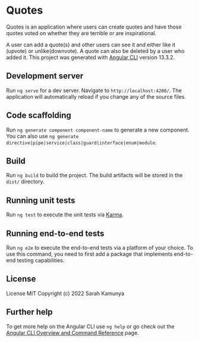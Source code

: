 # Quotes

Quotes is an application where users can create quotes and have those quotes voted on whether they are terrible or are inspirational.

A user can add a quote(s) and other users can see it and either like it (upvote) or unlike(downvote). A quote can also be deleted by a user who added it.
This project was generated with [Angular CLI](https://github.com/angular/angular-cli) version 13.3.2.

## Development server

Run `ng serve` for a dev server. Navigate to `http://localhost:4200/`. The application will automatically reload if you change any of the source files.

## Code scaffolding

Run `ng generate component component-name` to generate a new component. You can also use `ng generate directive|pipe|service|class|guard|interface|enum|module`.

## Build

Run `ng build` to build the project. The build artifacts will be stored in the `dist/` directory.

## Running unit tests

Run `ng test` to execute the unit tests via [Karma](https://karma-runner.github.io).

## Running end-to-end tests

Run `ng e2e` to execute the end-to-end tests via a platform of your choice. To use this command, you need to first add a package that implements end-to-end testing capabilities.

## License
License MIT Copyright (c) 2022 Sarah Kamunya

## Further help

To get more help on the Angular CLI use `ng help` or go check out the [Angular CLI Overview and Command Reference](https://angular.io/cli) page.

